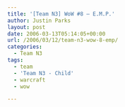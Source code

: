 ```yaml
---
title: '[Team N3] WoW #8 – E.M.P.'
author: Justin Parks
layout: post
date: 2006-03-13T05:14:05+00:00
url: /2006/03/12/team-n3-wow-8-emp/
categories:
  - Team N3
tags:
  - team
  - 'Team N3 - Child'
  - warcraft
  - wow

---
```

